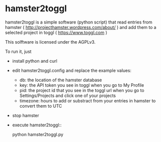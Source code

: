 hamster2toggl
=============

hamster2toggl is a simple software (python script) that read entries from
hamster ( http://projecthamster.wordpress.com/about/ ) and add them to a
selected project in toggl ( https://www.toggl.com )

This solftware is licensed under the AGPLv3.

To run it, just

- install python and curl

- edit hamster2toggl.config and replace the example values:

    - db: the location of the hamster database
    - key: the API token you see in toggl when you go to My Profile
    - pid: the project id that you see in the toggl url when you go to
      Settings/Projects and click one of your projects
    - timezone: hours to add or substract from your entries in hamster
      to convert them to UTC

- stop hamster

- execute hamster2toggl::

    python hamster2toggl.py
